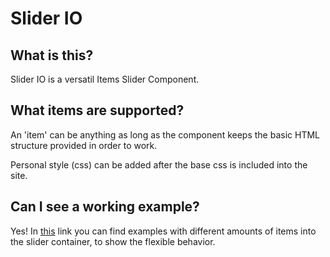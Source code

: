 # Slider IO

## What is this?

Slider IO is a versatil Items Slider Component.

## What items are supported?

An 'item' can be anything as long as the component keeps the basic HTML structure provided in order to work.

Personal style (css) can be added after the base css is included into the site.

## Can I see a working example?

Yes! In [this](https://mfigueira.github.io/slider-io/) link you can find examples with different amounts of items into the slider container, to show the flexible behavior.
